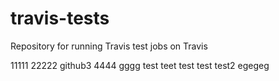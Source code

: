 # travis-tests
Repository for running Travis test jobs on Travis

11111
22222
github3
4444
gggg
test
teet
test
test
test2
egegeg
